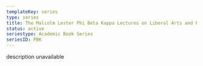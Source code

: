 ```yaml
---
templateKey: series
type: series
title: The Malcolm Lester Phi Beta Kappa Lectures on Liberal Arts and Public Life
status: active
seriestype: Academic Book Series
seriesID: PBK
---
```

description unavailable